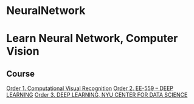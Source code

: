 # NeuralNetwork
<h1 color="blue">Learn Neural Network, Computer Vision</h1>

<h2>Course</h2>
<a href="https://www.cs.virginia.edu/~vicente/recognition/"> Order 1. Computational Visual Recognition</a>
<a href="https://fleuret.org/ee559/"> Order 2. EE-559 – DEEP LEARNING</a>
<a href="https://atcold.github.io/pytorch-Deep-Learning/"> Order 3. DEEP LEARNING, NYU CENTER FOR DATA SCIENCE</a>

